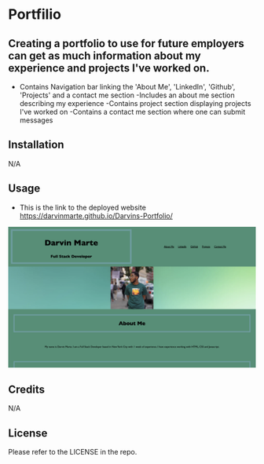# Portfilio

## Creating a portfolio to use for future employers can get as much information about my experience and projects I've worked on.

- Contains Navigation bar linking the 'About Me', 'LinkedIn', 'Github', 'Projects' and a contact me section
-Includes an about me section describing my experience 
-Contains project section displaying projects I've worked on
-Contains a contact me section where one can submit messages

## Installation

N/A

## Usage
- This is the link to the deployed website
https://darvinmarte.github.io/Darvins-Portfolio/

![](./images/Screenshot%202023-02-07%20at%209.56.25%20AM.png)
## Credits

N/A

## License

Please refer to the LICENSE in the repo.
